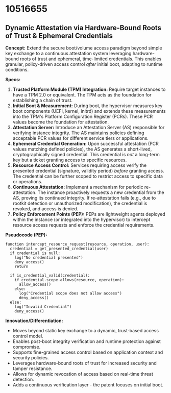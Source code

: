 # 10516655

## Dynamic Attestation via Hardware-Bound Roots of Trust & Ephemeral Credentials

**Concept:** Extend the secure boot/volume access paradigm beyond simple key exchange to a continuous attestation system leveraging hardware-bound roots of trust and ephemeral, time-limited credentials. This enables granular, policy-driven access control *after* initial boot, adapting to runtime conditions.

**Specs:**

1.  **Trusted Platform Module (TPM) Integration:** Require target instances to have a TPM 2.0 or equivalent. The TPM acts as the foundation for establishing a chain of trust.
2.  **Initial Boot & Measurement:** During boot, the hypervisor measures key boot components (UEFI, kernel, initrd) and extends these measurements into the TPM's Platform Configuration Register (PCRs). These PCR values become the foundation for attestation.
3.  **Attestation Server:** Introduce an Attestation Server (AS) responsible for verifying instance integrity. The AS maintains policies defining acceptable PCR values for different service tiers or applications.
4.  **Ephemeral Credential Generation:** Upon successful attestation (PCR values matching defined policies), the AS generates a short-lived, cryptographically signed credential. This credential is *not* a long-term key but a ticket granting access to specific resources.
5.  **Resource Access Control:**  Services requiring access verify the presented credential (signature, validity period) *before* granting access.  The credential can be further scoped to restrict access to specific data or operations.
6.  **Continuous Attestation:**  Implement a mechanism for periodic re-attestation. The instance proactively requests a new credential from the AS, proving its continued integrity. If re-attestation fails (e.g., due to rootkit detection or unauthorized modification), the credential is revoked, and access is denied.
7.  **Policy Enforcement Points (PEP):** PEPs are lightweight agents deployed within the instance (or integrated into the hypervisor) to intercept resource access requests and enforce the credential requirements.

**Pseudocode (PEP):**

```
function intercept_resource_request(resource, operation, user):
  credential = get_presented_credential(user)
  if credential is null:
    log("No credential presented")
    deny_access()
    return

  if is_credential_valid(credential):
    if credential.scope.allows(resource, operation):
      allow_access()
    else:
      log("Credential scope does not allow access")
      deny_access()
  else:
    log("Invalid Credential")
    deny_access()
```

**Innovation/Differentiation:**

*   Moves beyond static key exchange to a dynamic, trust-based access control model.
*   Enables post-boot integrity verification and runtime protection against compromise.
*   Supports fine-grained access control based on application context and security policies.
*   Leverages hardware-bound roots of trust for increased security and tamper resistance.
*   Allows for dynamic revocation of access based on real-time threat detection.
*   Adds a continuous verification layer - the patent focuses on initial boot.